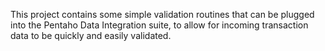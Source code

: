 This project contains some simple validation routines that can be plugged into the Pentaho Data Integration suite, to allow for incoming transaction data to be quickly and easily validated.
